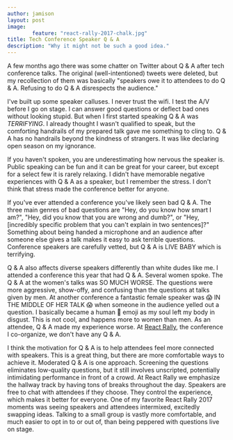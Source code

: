 ```yaml
---
author: jamison
layout: post
image:
        feature: "react-rally-2017-chalk.jpg"
title: Tech Conference Speaker Q & A
description: "Why it might not be such a good idea."
---
```


A few months ago there was some chatter on Twitter about Q & A after tech conference talks. The original (well-intentioned) tweets were deleted, but my recollection of them was basically "speakers owe it to attendees to do Q & A. Refusing to do Q & A disrespects the audience."

I've built up some speaker calluses. I never trust the wifi. I test the A/V before I go on stage. I can answer good questions or deflect bad ones without looking stupid. But when I first started speaking Q & A was *TERRIFYING*. I already thought I wasn't qualified to speak, but the comforting handrails of my prepared talk gave me something to cling to. Q & A has no handrails beyond the kindness of strangers. It was like declaring open season on my ignorance.

If you haven't spoken, you are underestimating how nervous the speaker is. Public speaking can be fun and it can be great for your career, but except for a select few it is rarely relaxing. I didn't have memorable negative experiences with Q & A as a speaker, but I remember the stress. I don't think that stress made the conference better for anyone.

If you've ever attended a conference you've likely seen bad Q & A. The three main genres of bad questions are "Hey, do you know how smart I am?", "Hey, did you know that you are wrong and dumb?", or "Hey, [incredibly specific problem that you can't explain in two sentences]?" Something about being handed a microphone and an audience after someone else gives a talk makes it easy to ask terrible questions. Conference speakers are carefully vetted, but Q & A is LIVE BABY which is terrifying.

Q & A also affects diverse speakers differently than white dudes like me. I attended a conference this year that had Q & A. Several women spoke. The Q & A at the women's talks was SO MUCH WORSE. The questions were more aggressive, show-offy, and confusing than the questions at talks given by men. At another conference a fantastic female speaker was 😱 IN THE MIDDLE OF HER TALK 😱 when someone in the audience yelled out a question. I basically became a human 👺 emoji as my soul left my body in disgust. This is not cool, and happens more to women than men. As an attendee, Q & A made my experience worse. At [React Rally](https://reactrally.com), the conference I co-organize, we don't have any Q & A.

I think the motivation for Q & A is to help attendees feel more connected with speakers. This is a great thing, but there are more comfortable ways to achieve it. Moderated Q & A is one approach. Screening the questions eliminates low-quality questions, but it still involves unscripted, potentially intimidating performance in front of a crowd. At React Rally we emphasize the hallway track by having tons of breaks throughout the day. Speakers are free to chat with attendees if they choose. They control the experience, which makes it better for everyone. One of my favorite React Rally 2017 moments was seeing speakers and attendees intermixed, excitedly swapping ideas. Talking to a small group is vastly more comfortable, and much easier to opt in to or out of, than being peppered with questions live on stage.
